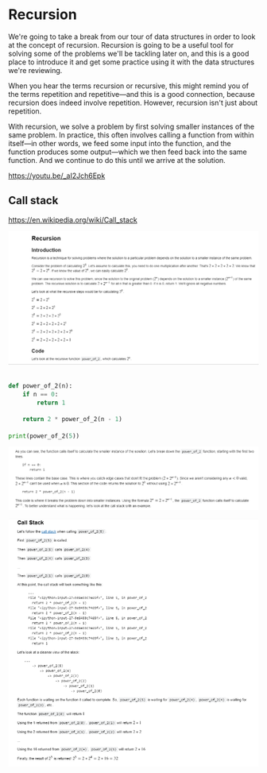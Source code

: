# Recursion
We're going to take a break from our tour of data structures in order to look at the concept of recursion. Recursion is going to be a useful tool for solving some of the problems we'll be tackling later on, and this is a good place to introduce it and get some practice using it with the data structures we're reviewing.

When you hear the terms recursion or recursive, this might remind you of the terms repetition and repetitive—and this is a good connection, because recursion does indeed involve repetition. However, recursion isn't just about repetition.

With recursion, we solve a problem by first solving smaller instances of the same problem. In practice, this often involves calling a function from within itself—in other words, we feed some input into the function, and the function produces some output—which we then feed back into the same function. And we continue to do this until we arrive at the solution.

https://youtu.be/_aI2Jch6Epk

## Call stack
https://en.wikipedia.org/wiki/Call_stack

![Recursion](https://github.com/budostylz/Algorithms-and-Data-Structures/blob/master/Recursion/recursion.PNG "Recursion")

```python

def power_of_2(n):
    if n == 0:
        return 1
    
    return 2 * power_of_2(n - 1)

print(power_of_2(5))


```
![Recursion2](https://github.com/budostylz/Algorithms-and-Data-Structures/blob/master/Recursion/recursion2.PNG "Recursion2")



![Call Stack](https://github.com/budostylz/Algorithms-and-Data-Structures/blob/master/Recursion/callstack.PNG "Call Stack")

